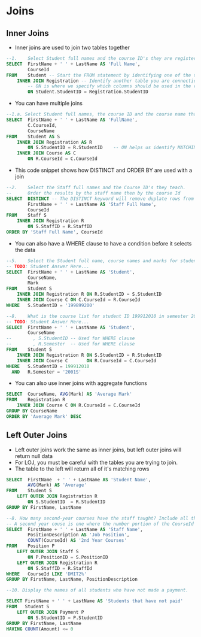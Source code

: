 # Joins

## Inner Joins

* Inner joins are used to join two tables together 
```SQL
--1.	Select Student full names and the course ID's they are registered in.
SELECT  FirstName + ' ' + LastName AS 'Full Name',
        CourseId
FROM    Student -- Start the FROM statement by identifying one of the tables you want
    INNER JOIN Registration -- Identify another table you are connection to
        -- ON is where we specify which columns should be used in the relationship
        ON Student.StudentID = Registration.StudentID
```

* You can have multiple joins
```SQL
--1.a. Select Student full names, the course ID and the course name that the students are registered in.
SELECT  FirstName + ' ' + LastName AS 'FullName',
        C.CourseId,
        CourseName
FROM    Student AS S
    INNER JOIN Registration AS R
        ON S.StudentID = R.StudentID    -- ON helps us identify MATCHING data
    INNER JOIN Course AS C
        ON R.CourseId = C.CourseId
```

* This code snippet shows how DISTINCT and ORDER BY are used with a join
```SQL
--2.	Select the Staff full names and the Course ID's they teach.
--      Order the results by the staff name then by the course Id
SELECT  DISTINCT -- The DISTINCT keyword will remove duplate rows from the results
        FirstName + ' ' + LastName AS 'Staff Full Name',
        CourseId
FROM    Staff S
    INNER JOIN Registration R
        ON S.StaffID = R.StaffID
ORDER BY 'Staff Full Name', CourseId
```

* You can also have a WHERE clause to have a condition before it selects the data
```SQL
--5.	Select the Student full name, course names and marks for studentID 199899200.
-- TODO: Student Answer Here...
SELECT  FirstName + ' ' + LastName AS 'Student',
        CourseName,
        Mark
FROM    Student S
    INNER JOIN Registration R ON R.StudentID = S.StudentID
    INNER JOIN Course C ON C.CourseId = R.CourseId
WHERE   S.StudentID = '199899200'
```
```SQL
--8.	What is the course list for student ID 199912010 in semester 2001S. Select the Students Full Name and the CourseNames
-- TODO: Student Answer Here...
SELECT  FirstName + ' ' + LastName AS 'Student',
        CourseName
--        , S.StudentID -- Used for WHERE clause
--        , R.Semester  -- Used for WHERE clause
FROM    Student S
    INNER JOIN Registration R ON S.StudentID = R.StudentID
    INNER JOIN Course C       ON R.CourseId = C.CourseId
WHERE   S.StudentID = 199912010
  AND   R.Semester = '2001S'
```
* You can also use inner joins with aggregate functions
```SQL
SELECT  CourseName, AVG(Mark) AS 'Average Mark'
FROM    Registration R
    INNER JOIN Course C ON R.CourseId = C.CourseId
GROUP BY CourseName
ORDER BY 'Average Mark' DESC
```


## Left Outer Joins

* Left outer joins work the same as inner joins, but left outer joins will return null data
* For LOJ, you must be careful with the tables you are trying to join. 
* The table to the left will return all of it's matching rows
```SQL
SELECT  FirstName  + ' ' + LastName AS 'Student Name',
        AVG(Mark) AS 'Average'
FROM    Student S
    LEFT OUTER JOIN Registration R
        ON S.StudentID  = R.StudentID
GROUP BY FirstName, LastName
```

```SQL
--8. How many second-year courses have the staff taught? Include all the staff and their job position.
-- A second year couse is one where the number portion of the CourseId starts with a '2'
SELECT  FirstName + ' ' + LastName AS 'Staff Name',
        PositionDescription AS 'Job Position',
        COUNT(CourseId) AS '2nd Year Courses'
FROM    Position P
    LEFT OUTER JOIN Staff S
        ON P.PositionID = S.PositionID
    LEFT OUTER JOIN Registration R
        ON S.StaffID = R.StaffId
WHERE   CourseId LIKE 'DMIT2%'
GROUP BY FirstName, LastName, PositionDescription
```

```SQL
--10. Display the names of all students who have not made a payment.

SELECT FirstName + ' ' + LastName AS 'Students that have not paid'
FROM   Student S
    LEFT OUTER JOIN Payment P
        ON S.StudentID = P.StudentID
GROUP BY FirstName, LastName
HAVING COUNT(Amount) <= 0
```
